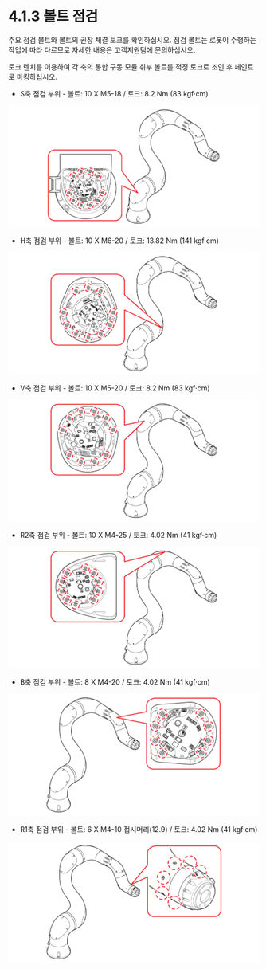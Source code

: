 # 4.1.3 볼트 점검

주요 점검 볼트와 볼트의 권장 체결 토크를 확인하십시오. 점검 볼트는 로봇이 수행하는 작업에 따라 다르므로 자세한 내용은 고객지원팀에 문의하십시오.

토크 렌치를 이용하여 각 축의 통합 구동 모듈 취부 볼트를 적정 토크로 조인 후 페인트로 마킹하십시오.

* S축 점검 부위 - 볼트: 10 X M5-18 / 토크: 8.2 Nm \(83 kgf·cm\)

![](../../.gitbook/assets/image100.png)

* H축 점검 부위 - 볼트: 10 X M6-20 / 토크: 13.82 Nm \(141 kgf·cm\)

![](../../.gitbook/assets/image101.png)

* V축 점검 부위 - 볼트: 10 X M5-20 / 토크: 8.2 Nm \(83 kgf·cm\)

![](../../.gitbook/assets/image102.png)

* R2축 점검 부위 - 볼트: 10 X M4-25 / 토크: 4.02 Nm \(41 kgf·cm\)

![](../../.gitbook/assets/image103.png)

* B축 점검 부위 - 볼트: 8 X M4-20 / 토크: 4.02 Nm \(41 kgf·cm\)

![](../../.gitbook/assets/image104.png)

* R1축 점검 부위 - 볼트: 6 X M4-10 접시머리\(12.9\) / 토크: 4.02 Nm \(41 kgf·cm\)

![](../../.gitbook/assets/image105.png)

